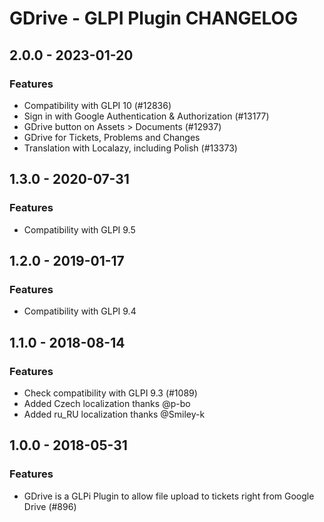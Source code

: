 # GDrive - GLPI Plugin CHANGELOG

## 2.0.0 - 2023-01-20
### Features
- Compatibility with GLPI 10 (#12836)
- Sign in with Google Authentication & Authorization (#13177)
- GDrive button on Assets > Documents (#12937)
- GDrive for Tickets, Problems and Changes
- Translation with Localazy, including Polish (#13373)

## 1.3.0 - 2020-07-31
### Features
- Compatibility with GLPI 9.5 

## 1.2.0 - 2019-01-17
### Features
- Compatibility with GLPI 9.4 

## 1.1.0 - 2018-08-14
### Features
- Check compatibility with GLPI 9.3 (#1089)
- Added Czech localization thanks @p-bo
- Added ru_RU localization thanks @Smiley-k

## 1.0.0 - 2018-05-31
### Features
- GDrive is a GLPi Plugin to allow file upload to tickets right from Google Drive (#896)